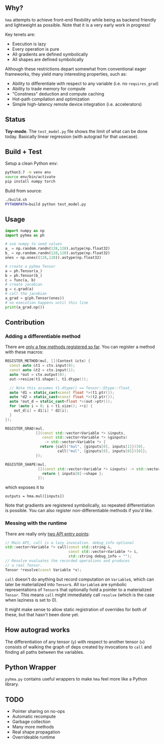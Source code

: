 ## Why?

`hma` attempts to achieve front-end flexbility while being as backend friendly and lightweight as possible.
Note that it is a very early work in progress!

Key tenets are:

- Execution is lazy
- Every operation is pure
- All gradients are defined symbolically
- All shapes are defined symbolically

Although these restrictions depart somewhat from conventional eager frameworks,
they yield many interesting properties, such as:

- Ability to differentiate with respect to any variable (i.e. no `requires_grad`)
- Ability to trade memory for compute
- "Constness" deduction and compute caching
- Hot-path compilation and optimization
- Simple high-latency remote device integration (i.e. accelerators)


## Status

**Toy-mode**.  The `test_model.py` file shows the limit of what can be done today.
Basically linear regression (with autograd for that usecase).

## Build + Test

Setup a clean Python env:

```bash
python3.7 -m venv env
source env/bin/activate
pip install numpy torch
```

Build from source:

```bash
./build.sh
PYTHONPATH=build python test_model.py
```

## Usage

```python
import numpy as np
import pyhma as ph

# use numpy to seed values
a_ = np.random.randn(128,128).astype(np.float32)
b_ = np.random.randn(128,128).astype(np.float32)
ones = np.ones((128,128)).astype(np.float32)

# create a pyhma Tensor
a = ph.Tensor(a_)
b = ph.Tensor(b_)
c = func(a, b)
# create jacobian
g = c.grad(a)
# call the jacobian
a_grad = g(ph.Tensor(ones))
# no execution happens until this line
print(a_grad.np())
```

## Contribution

### Adding a differentiable method

There are [only a few methods registered so far](https://github.com/bwasti/hma/tree/master/src/operators).
You can register a method with these macros:

```cpp
REGISTER_METHOD(mul, [](Context &ctx) {
  const auto &t1 = ctx.input(0);
  const auto &t2 = ctx.input(1);
  auto *out = ctx.output(0);
  out->resize(t1.shape(), t1.dtype());

  // Note this assumes t1.dtype() == Tensor::Dtype::float_
  auto *d1 = static_cast<const float *>(t1.ptr());
  auto *d2 = static_cast<const float *>(t2.ptr());
  auto *out_d = static_cast<float *>(out->ptr());
  for (auto i = 0; i < t1.size(); ++i) {
    out_d[i] = d1[i] * d2[i];
  }
});

REGISTER_GRAD(mul,
              [](const std::vector<Variable *> &inputs,
                 const std::vector<Variable *> &ginputs)
                  -> std::vector<Variable *> {
                return {call("mul", {ginputs[0], inputs[1]})[0],
                        call("mul", {ginputs[0], inputs[0]})[0]};
              });

REGISTER_SHAPE(mul,
               [](const std::vector<Variable *> &inputs) -> std::vector<Shape> {
                 return { inputs[0]->shape };
               });
```

which exposes it to

```
outputs = hma.mul([inputs])
```

Note that gradients are registered symbolically, so repeated differentiation is possible.
You can also register non-differentiable methods if you'd like.

### Messing with the runtime

There are really only [two API entry points](https://github.com/bwasti/hma/blob/master/src/exec.h):
```cpp
// Main API, call is a lazy invocation. debug_info optional
std::vector<Variable *> call(const std::string &,
                             const std::vector<Variable *> &,
                             std::string debug_info = "");
// Resolve evaluates the recorded operations and produces
// a real Tensor.
Tensor *resolve(const Variable *v);
```
`call` doesn't do anything but record computation on `Variable`s, which can later be materialized into `Tensor`s.
All `Variable`s are symbolic representations of `Tensor`s that optionally hold a pointer to a materialized `Tensor`.
This means `call` might immediately call `resolve` (which is the case when laziness is set to 0).

It might make sense to allow static registration of overrides for both of these, but that hasn't been done yet.

## How autograd works

The differentiation of any tensor (`y`) with respect to another tensor (`x`) consists of
walking the graph of deps created by invocations to `call` and finding all paths between the variables.

## Python Wrapper

`pyhma.py` contains useful wrappers to make `hma` feel more like a Python library.

## TODO

- Pointer sharing on no-ops
- Automatic recompute
- Garbage collection
- Many more methods
- Real shape propagation
- Overrideable runtime
